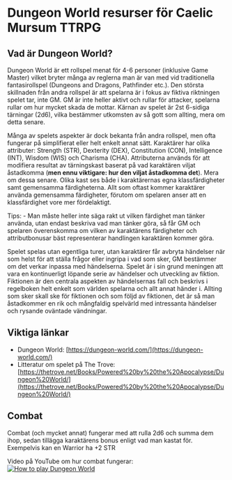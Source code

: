 # Dungeon World resurser för Caelic Mursum TTRPG

## Vad är Dungeon World?

Dungeon World är ett rollspel menat för 4-6 personer (inklusive Game Master) vilket bryter många av reglerna man är van med vid traditionella fantasirollspel (Dungeons and Dragons, Pathfinder etc.). Den största skillnaden från andra rollspel är att spelarna är i fokus av fiktiva riktningen spelet tar, inte GM. GM är inte heller aktivt och rullar för attacker, spelarna rullar om hur mycket skada de mottar. Kärnan av spelet är 2st 6-sidiga tärningar (2d6), vilka bestämmer utkomsten av så gott som allting, mera om detta senare.

Många av spelets aspekter är dock bekanta från andra rollspel, men ofta fungerar på simplifierat eller helt enkelt annat sätt. Karaktärer har olika attributer: Strength (STR), Dexterity (DEX), Constitution (CON), Intelligence (INT), Wisdom (WIS) och Charisma (CHA). Attributerna används för att modifiera resultat av tärningskast baserat på vad karaktären viljat åstadkomma (**men ennu viktigare: hur den viljat åstadkomma det**). Mera om dessa senare. Olika kast ses både i karaktärernas egna klassfärdigheter samt gemensamma färdigheterna. Allt som oftast kommer karaktärer använda gemensamma färdigheter, förutom om spelaren anser att en klassfärdighet vore mer fördelaktigt.

Tips:
    - Man måste heller inte säga rakt ut vilken färdighet man tänker använda, utan endast beskriva vad man tänker göra, så får GM och spelaren överenskomma om vilken av karaktärens färdigheter och attributbonusar bäst representerar handlingen karaktären kommer göra.

Spelet spelas utan egentliga turer, utan karaktärer får avbryta händelser när som helst för att ställa frågor eller ingripa i vad som sker, GM bestämmer om det verkar inpassa med händelserna. Spelet är i sin grund meningen att vara en kontinuerligt löpande serie av händelser och utveckling av fiktion. Fiktionen är den centrala aspekten av händelsernas fall och beskrivs i regelboken helt enkelt som världen spelarna och allt annat händer i. Allting som sker skall ske för fiktionen och som följd av fiktionen, det är så man åstadkommer en rik och mångfaldig spelvärld med intressanta händelser och rysande oväntade vändningar.

## Viktiga länkar

* Dungeon World: [https://dungeon-world.com/](https://dungeon-world.com/)
* Litteratur om spelet på The Trove: [https://thetrove.net/Books/Powered%20by%20the%20Apocalypse/Dungeon%20World/](https://thetrove.net/Books/Powered%20by%20the%20Apocalypse/Dungeon%20World/)

## Combat

Combat (och mycket annat) fungerar med att rulla 2d6 och summa dem ihop, sedan tillägga karaktärens bonus enligt vad man kastat för. Exempelvis kan en Warrior ha +2 STR 

Video på YouTube om hur combat fungerar:  
[![How to play Dungeon World](https://img.youtube.com/vi/vZA54LQ9oMM/0.jpg)](https://www.youtube.com/watch?v=vZA54LQ9oMM)